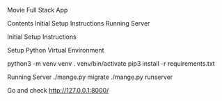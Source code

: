 Movie Full Stack App

Contents
Initial Setup Instructions
Running Server

Initial Setup Instructions

Setup Python Virtual Environment

python3 -m venv venv
. venv/bin/activate
pip3 install -r requirements.txt

Running Server
./mange.py migrate
./mange.py runserver

Go and check http://127.0.0.1:8000/